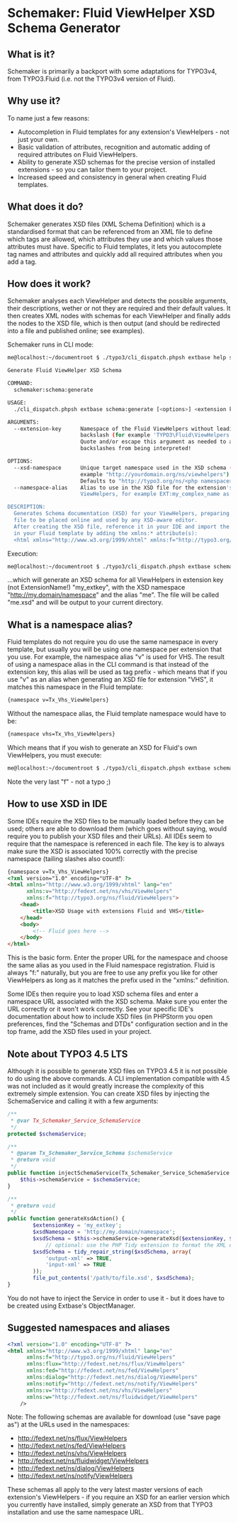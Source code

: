 Schemaker: Fluid ViewHelper XSD Schema Generator
================================================

## What is it?

Schemaker is primarily a backport with some adaptations for TYPO3v4, from TYPO3.Fluid (i.e. not the TYPO3v4 version of Fluid).

## Why use it?

To name just a few reasons:

* Autocompletion in Fluid templates for any extension's ViewHelpers - not just your own.
* Basic validation of attributes, recognition and automatic adding of required attributes on Fluid ViewHelpers.
* Ability to generate XSD schemas for the precise version of installed extensions - so you can tailor them to your project.
* Increased speed and consistency in general when creating Fluid templates.

## What does it do?

Schemaker generates XSD files (XML Schema Definition) which is a standardised format that can be referenced from an XML file to
define which tags are allowed, which attributes they use and which values those attributes must have. Specific to Fluid templates,
it lets you autocomplete tag names and attributes and quickly add all required attributes when you add a tag.

## How does it work?

Schemaker analyses each ViewHelper and detects the possible arguments, their descriptions, wether or not they are required and
their default values. It then creates XML nodes with schemas for each ViewHelper and finally adds the nodes to the XSD file, which
is then output (and should be redirected into a file and published online; see examples).

Schemaker runs in CLI mode:

```bash
me@localhost:~/documentroot $ ./typo3/cli_dispatch.phpsh extbase help schema:generate

Generate Fluid ViewHelper XSD Schema

COMMAND:
  schemaker:schema:generate

USAGE:
  ./cli_dispatch.phpsh extbase schema:generate [<options>] <extension key>

ARGUMENTS:
  --extension-key      Namespace of the Fluid ViewHelpers without leading
                       backslash (for example 'TYPO3\Fluid\ViewHelpers'). NOTE:
                       Quote and/or escape this argument as needed to avoid
                       backslashes from being interpreted!

OPTIONS:
  --xsd-namespace      Unique target namespace used in the XSD schema (for
                       example "http://yourdomain.org/ns/viewhelpers").
                       Defaults to "http://typo3.org/ns/<php namespace>".
  --namespace-alias    Alias to use in the XSD file for the extension's
                       ViewHelpers, for example EXT:my_complex_name as "mcn"

DESCRIPTION:
  Generates Schema documentation (XSD) for your ViewHelpers, preparing the
  file to be placed online and used by any XSD-aware editor.
  After creating the XSD file, reference it in your IDE and import the namespace
  in your Fluid template by adding the xmlns:* attribute(s):
  <html xmlns="http://www.w3.org/1999/xhtml" xmlns:f="http://typo3.org/ns/TYPO3/Fluid/ViewHelpers" ...>
```

Execution:

```bash
me@localhost:~/documentroot $ ./typo3/cli_dispatch.phpsh extbase schema:generate my_extkey "http://my.domain/namespace" me > me.xsd
```

...which will generate an XSD schema for all ViewHelpers in extension key (not ExtensionName!) "my_extkey", with the XSD namespace
"http://my.domain/namespace" and the alias "me". The file will be called "me.xsd" and will be output to your current directory.

## What is a namespace alias?

Fluid templates do not require you do use the same namespace in every template, but usually you will be using one namespace per
extension that you use. For example, the namespace alias "v" is used for VHS. The result of using a namespace alias in the CLI
command is that instead of the extension key, this alias will be used as tag prefix - which means that if you use "v" as an alias
when generating an XSD file for extension "VHS", it matches this namespace in the Fluid template:

```xml
{namespace v=Tx_Vhs_ViewHelpers}
```

Without the namespace alias, the Fluid template namespace would have to be:

```xml
{namespace vhs=Tx_Vhs_ViewHelpers}
```

Which means that if you wish to generate an XSD for Fluid's own ViewHelpers, you must execute:

```bash
me@localhost:~/documentroot $ ./typo3/cli_dispatch.phpsh extbase schema:generate fluid "http://typo3.org/ns/fluid/ViewHelpers" f
```

Note the very last "f" - not a typo ;)

## How to use XSD in IDE

Some IDEs require the XSD files to be manually loaded before they can be used; others are able to download them (which goes
without saying, would require you to publish your XSD files and their URLs). All IDEs seem to require that the namespace is
referenced in each file. The key is to always make sure the XSD is associated 100% correctly with the precise namespace (tailing
slashes also count!):

```html
{namespace v=Tx_Vhs_ViewHelpers}
<?xml version="1.0" encoding="UTF-8" ?>
<html xmlns="http://www.w3.org/1999/xhtml" lang="en"
	  xmlns:v="http://fedext.net/ns/vhs/ViewHelpers"
	  xmlns:f="http://typo3.org/ns/fluid/ViewHelpers">
	<head>
		<title>XSD Usage with extensions Fluid and VHS</title>
	</head>
	<body>
		<!-- Fluid goes here -->
	</body>
</html>
```

This is the basic form. Enter the proper URL for the namespace and choose the same alias as you used in the Fluid namespace
registration. Fluid is always "f:" naturally, but you are free to use any prefix you like for other ViewHelpers as long as it
matches the prefix used in the "xmlns:" definition.

Some IDEs then require you to load XSD schema files and enter a namespace URL associated with the XSD schema. Make sure you enter
the URL correctly or it won't work correctly. See your specific IDE's documentation about how to include XSD files (in PHPStorm
you open preferences, find the "Schemas and DTDs" configuration section and in the top frame, add the XSD files used in your
project.

## Note about TYPO3 4.5 LTS

Although it is possible to generate XSD files on TYPO3 4.5 it is not possible to do using the above commands. A CLI implementation
compatible with 4.5 was not included as it would greatly increase the complexity of this extremely simple extension. You can
create XSD files by injecting the SchemaService and calling it with a few arguments:

```php
/**
 * @var Tx_Schemaker_Service_SchemaService
 */
protected $schemaService;

/**
 * @param Tx_Schemaker_Service_Schema $schemaService
 * @return void
 */
public function injectSchemaService(Tx_Schemaker_Service_SchemaService $schemaService) {
	$this->schemaService = $schemaService;
}

/**
 * @return void
 */
public function generateXsdAction() {
		$extensionKey = 'my_extkey';
		$xsdNamespace = 'http://my.domain/namespace';
		$xsdSchema = $this->schemaService->generateXsd($extensionKey, $xsdNamespace);
			// optional: use the PHP Tidy extension to format the XML output a bit
		$xsdSchema = tidy_repair_string($xsdSchema, array(
			'output-xml' => TRUE,
			'input-xml' => TRUE
		));
		file_put_contents('/path/to/file.xsd', $xsdSchema);
}
```

You do not have to inject the Service in order to use it - but it does have to be created using Extbase's ObjectManager.

## Suggested namespaces and aliases
```xml
<?xml version="1.0" encoding="UTF-8" ?>
<html xmlns="http://www.w3.org/1999/xhtml" lang="en"
	  xmlns:f="http://typo3.org/ns/fluid/ViewHelpers"
	  xmlns:flux="http://fedext.net/ns/flux/ViewHelpers"
	  xmlns:fed="http://fedext.net/ns/fed/ViewHelpers"
	  xmlns:dialog="http://fedext.net/ns/dialog/ViewHelpers"
	  xmlns:notify="http://fedext.net/ns/notify/ViewHelpers"
	  xmlns:v="http://fedext.net/ns/vhs/ViewHelpers"
	  xmlns:w="http://fedext.net/ns/fluidwidget/ViewHelpers"
	/>
```

Note: The following schemas are available for download (use "save page as") at the URLs used in the namespaces:

* http://fedext.net/ns/flux/ViewHelpers
* http://fedext.net/ns/fed/ViewHelpers
* http://fedext.net/ns/vhs/ViewHelpers
* http://fedext.net/ns/fluidwidget/ViewHelpers
* http://fedext.net/ns/dialog/ViewHelpers
* http://fedext.net/ns/notify/ViewHelpers

These schemas all apply to the very latest master versions of each extension's ViewHelpers - if you require an XSD for an earlier
version which you currently have installed, simply generate an XSD from that TYPO3 installation and use the same namespace URL.
